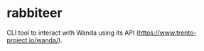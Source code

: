 # rabbiteer

CLI tool to interact with Wanda using its API (https://www.trento-project.io/wanda/).


